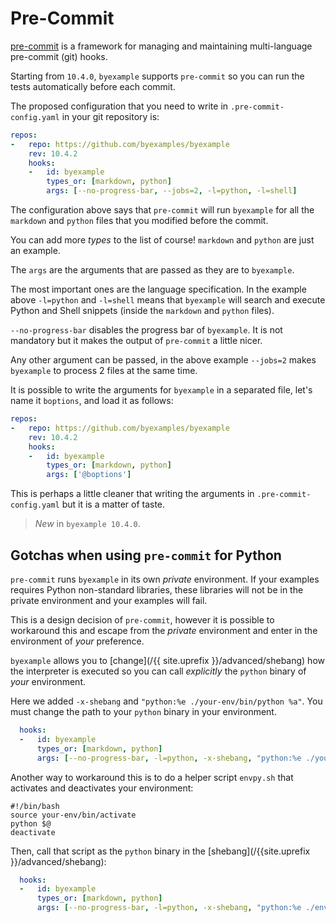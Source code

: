 # Pre-Commit

[pre-commit](https://pre-commit.com/) is a framework for managing and
maintaining multi-language pre-commit (git) hooks.

Starting from `10.4.0`, `byexample` supports `pre-commit` so you can
run the tests automatically before each commit.

The proposed configuration that you need to write in
`.pre-commit-config.yaml` in your git repository is:

```yaml
repos:
-   repo: https://github.com/byexamples/byexample
    rev: 10.4.2
    hooks:
    -   id: byexample
        types_or: [markdown, python]
        args: [--no-progress-bar, --jobs=2, -l=python, -l=shell]
```

The configuration above says that `pre-commit` will run `byexample` for
all the `markdown` and `python` files that you modified before the
commit.

You can add more *types* to the list of course! `markdown` and `python`
are just an example.

The `args` are the arguments that are passed as they are to
`byexample`.

The most important ones are the language specification. In the example
above `-l=python` and `-l=shell` means that `byexample` will search and
execute Python and Shell snippets (inside the `markdown` and `python`
files).

`--no-progress-bar` disables the progress bar of `byexample`. It is not
mandatory but it makes the output of `pre-commit` a little nicer.

Any other argument can be passed, in the above example `--jobs=2` makes
`byexample` to process 2 files at the same time.

It is possible to write the arguments for `byexample` in a separated file,
let's name it `boptions`, and load it as follows:

```yaml
repos:
-   repo: https://github.com/byexamples/byexample
    rev: 10.4.2
    hooks:
    -   id: byexample
        types_or: [markdown, python]
        args: ['@boptions']
```

This is perhaps a little cleaner that writing the arguments in
`.pre-commit-config.yaml` but it is a matter of taste.


> *New* in ``byexample 10.4.0``.

## Gotchas when using `pre-commit` for Python

`pre-commit` runs `byexample` in its own *private* environment. If your
examples requires Python non-standard libraries, these libraries
will not be in the private environment and your examples will fail.

This is a design decision of `pre-commit`, however it is possible
to workaround this and escape from the  *private* environment and enter
in the environment of *your* preference.

`byexample` allows you to [change](/{{ site.uprefix }}/advanced/shebang)
how the interpreter is executed so you
can call *explicitly* the `python` binary of *your* environment.

Here we added `-x-shebang` and `"python:%e ./your-env/bin/python %a"`. You
must change the path to your `python` binary in your environment.

```yaml
  hooks:
  -   id: byexample
      types_or: [markdown, python]
      args: [--no-progress-bar, -l=python, -x-shebang, "python:%e ./your-env/bin/python %a"]
```

Another way to workaround this is to do a helper script `envpy.sh` that activates
and deactivates your environment:

```shell
#!/bin/bash
source your-env/bin/activate
python $@
deactivate
```

Then, call that script as the `python` binary in the
[shebang](/{{site.uprefix }}/advanced/shebang):

```yaml
  hooks:
  -   id: byexample
      types_or: [markdown, python]
      args: [--no-progress-bar, -l=python, -x-shebang, "python:%e ./envpy %a"]
```
